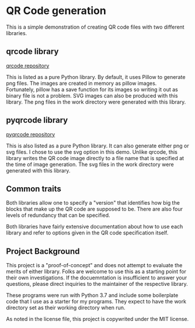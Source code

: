 # QR Code generation

This is a simple demonstration of creating QR code files with two different 
libraries.

## qrcode library

[qrcode repository](https://github.com/lincolnloop/python-qrcode)

This is listed as a pure Python library.  By default, it uses Pillow to 
generate png files.  The images are created in memory as pillow images.  
Fortunately, pillow has a save function for its images so writing it out as 
binary file is not a problem.  SVG images can also be produced with this 
library.  The png files in the work directory were generated with this 
library. 

## pyqrcode library

[pyqrcode repository](https://github.com/mnooner256/pyqrcode)

This is also listed as a pure Python library.  It can also generate either 
png or svg files.  I chose to use the svg option in this demo.  Unlike 
qrcode, this library writes the QR code image directly to a file name that 
is specified at the time of image generation.  The svg files in the work 
directory were generated with this library. 

## Common traits

Both libraries allow one to specify a "version" that identifies how big the 
blocks that make up the QR code are supposed to be.  There are also four 
levels of redundancy that can be specified.  

Both libraries have fairly extensive documentation about how to use each 
library and refer to options given in the QR code specification itself.

## Project Background

This project is a "proof-of-concept" and does not attempt to evaluate the 
merits of either library.  Folks are welcome to use this as a starting point
for their own investigations.  If the docuemntation is insufficient to 
answer your questions, please direct inquiries to the maintainer of the 
respective library.

These programs were run with Python 3.7 and include some boilerplate code 
that I use as a starter for my programs.  They expect to have the work 
directory set as their working directory when run.

As noted in the license file, this project is copywrited under the MIT 
license. 
